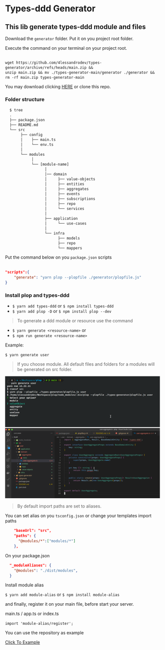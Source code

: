 # Types-ddd Generator

## This lib generate types-ddd module and files

Download the `generator` folder. Put it on you project root folder.

Execute the command on your terminal on your project root.

```shell

wget https://github.com/4lessandrodev/types-generator/archive/refs/heads/main.zip && 
unzip main.zip && mv ./types-generator-main/generator ./generator && rm -rf main.zip types-generator-main

```

You may download clicking [HERE](https://downgit.github.io/#/home?url=https:%2F%2Fgithub.com%2F4lessandrodev%2Ftypes-generator%2Ftree%2Fmain%2Fgenerator) or clone this repo.

### Folder structure

```shell
  $ tree
  .
  ├── package.json
  ├── README.md
  └── src
       ├── config
       │    ├── main.ts    
       │    └── env.ts 
       │
       └── modules
            │ 
            └── [module-name]
                  │ 
                  │── domain
                  │     ├── value-objects
                  │     ├── entities
                  │     ├── aggregates
                  │     ├── events
                  │     ├── subscriptions
                  │     ├── repo
                  │     └── services
                  │ 
                  ├── application
                  │     └── use-cases 
                  │ 
                  └── infra
                        ├── models     
                        ├── repo
                        └── mappers 

```

Put the command below on you `package.json` scripts

```json

"scripts":{
    "generate": "yarn plop --plopfile ./generator/plopfile.js"
}

```

### Install plop and types-ddd

* `$ yarn add types-ddd` or `$ npm install types-ddd`
* `$ yarn add plop -D` or `$ npm install plop --dev`

> To generate a ddd module or resource use the command 

* `$ yarn generate <resource-name>` or 
* `$ npm run generate <resource-name>`

Example:

`$ yarn generate user`


> If you choose module. All default files and folders for a modules will be generated on src folder.

![./readme/options.png](./readme/options.png)
![./readme/generated.png](./readme/generated.png)

> By default import paths are set to aliases.

You can set alias on you `tsconfig.json` or change your templates import paths

```json
    "baseUrl": "src",
    "paths": {
      "@modules/*":["modules/*"]
    },
```

On your package.json 

```json
  "_moduleAliases": {
    "@modules": "./dist/modules",
  }
```

Install module alias 

`$ yarn add module-alias` or `$ npm install module-alias`

and finally, register it on your main file, before start your server.

main.ts / app.ts or index.ts

`import 'module-alias/register';`

You can use the repository as example

[Click To Example](https://github.com/4lessandrodev/nest-template)
